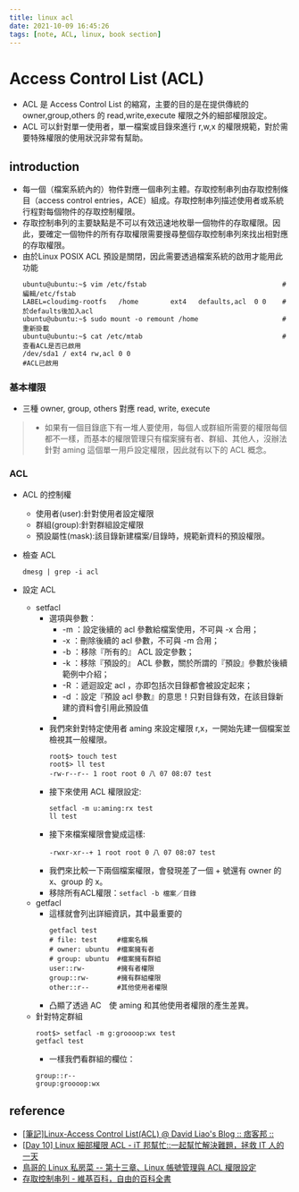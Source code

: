 ```yaml
---
title: linux acl
date: 2021-10-09 16:45:26
tags: [note, ACL, linux, book section]
---
```


# Access Control List (ACL)
- ACL 是 Access Control List 的縮寫，主要的目的是在提供傳統的 owner,group,others 的 read,write,execute 權限之外的細部權限設定。
- ACL 可以針對單一使用者，單一檔案或目錄來進行 r,w,x 的權限規範，對於需要特殊權限的使用狀況非常有幫助。
<!--more-->
## introduction
- 每一個（檔案系統內的）物件對應一個串列主體。存取控制串列由存取控制條目（access control entries，ACE）組成。存取控制串列描述使用者或系統行程對每個物件的存取控制權限。
- 存取控制串列的主要缺點是不可以有效迅速地枚舉一個物件的存取權限。因此，要確定一個物件的所有存取權限需要搜尋整個存取控制串列來找出相對應的存取權限。
- 由於Linux POSIX ACL 預設是關閉，因此需要透過檔案系統的啟用才能用此功能
    ```clike
    ubuntu@ubuntu:~$ vim /etc/fstab                                  #編輯/etc/fstab
    LABEL=cloudimg-rootfs   /home        ext4   defaults,acl  0 0    #於defaults後加入acl 
    ubuntu@ubuntu:~$ sudo mount -o remount /home                     #重新掛載
    ubuntu@ubuntu:~$ cat /etc/mtab                                   #查看ACL是否已啟用
    /dev/sda1 / ext4 rw,acl 0 0                                      #ACL已啟用
    ```
### 基本權限
- 三種 owner, group, others 對應 read, write, execute
> - 如果有一個目錄底下有一堆人要使用，每個人或群組所需要的權限每個都不一樣，而基本的權限管理只有檔案擁有者、群組、其他人，沒辦法針對 aming 這個單一用戶設定權限，因此就有以下的 ACL 概念。

### ACL
- ACL 的控制權
    -   使用者(user):針對使用者設定權限
    -   群組(group):針對群組設定權限
    -   預設屬性(mask):該目錄新建檔案/目錄時，規範新資料的預設權限。

- 檢查 ACL
    ```clike
    dmesg | grep -i acl
    ```
- 設定 ACL
    - setfacl
        - 選項與參數：
            * -m ：設定後續的 acl 參數給檔案使用，不可與 -x 合用；
            * -x ：刪除後續的 acl 參數，不可與 -m 合用；
            * -b ：移除『所有的』 ACL 設定參數；
            * -k ：移除『預設的』 ACL 參數，關於所謂的『預設』參數於後續範例中介紹；
            * -R ：遞迴設定 acl ，亦即包括次目錄都會被設定起來；
            * -d ：設定『預設 acl 參數』的意思！只對目錄有效，在該目錄新建的資料會引用此預設值
            * 
        - 我們來針對特定使用者 aming 來設定權限 r,x，一開始先建一個檔案並檢視其一般權限。
            ```clike
            root$> touch test
            root$> ll test
            -rw-r--r-- 1 root root 0 八 07 08:07 test
            ```
        - 接下來使用 ACL 權限設定:
            ```clike
            setfacl -m u:aming:rx test
            ll test
            ```
        - 接下來檔案權限會變成這樣:
            ```clike
            -rwxr-xr--+ 1 root root 0 八 07 08:07 test
            ```
        - 我們來比較一下兩個檔案權限，會發現差了一個 \+ 號還有 owner 的 x、group 的 x。
        - 移除所有ACL權限：`setfacl -b 檔案／目錄`
    - getfacl
        - 這樣就會列出詳細資訊，其中最重要的
            ```clike
            getfacl test
            # file: test     #檔案名稱
            # owner: ubuntu  #檔案擁有者
            # group: ubuntu  #檔案擁有群組
            user::rw-        #擁有者權限
            group::rw-       #擁有群組權限
            other::r--       #其他使用者權限
            ```
        - 凸顯了透過 AC　使 aming 和其他使用者權限的產生差異。
    - 針對特定群組
        ```clike
        root$> setfacl -m g:groooop:wx test
        getfacl test
        ```
        - 一樣我們看群組的欄位：
        ```clike
        group::r--
        group:groooop:wx
        ```

## reference
- [[筆記]Linux-Access Control List(ACL) @ David Liao's Blog :: 痞客邦 ::](https://david50.pixnet.net/blog/post/45269868-%5B%E7%AD%86%E8%A8%98%5Dlinux-access-control-list(acl))
- [[Day 10] Linux 細部權限 ACL - iT 邦幫忙::一起幫忙解決難題，拯救 IT 人的一天](https://ithelp.ithome.com.tw/articles/10221185)
- [鳥哥的 Linux 私房菜 -- 第十三章、Linux 帳號管理與 ACL 權限設定](http://linux.vbird.org/linux_basic/0410accountmanager.php#acl_talk_what)
- [存取控制串列 - 維基百科，自由的百科全書](https://zh.wikipedia.org/wiki/%E5%AD%98%E5%8F%96%E6%8E%A7%E5%88%B6%E4%B8%B2%E5%88%97)